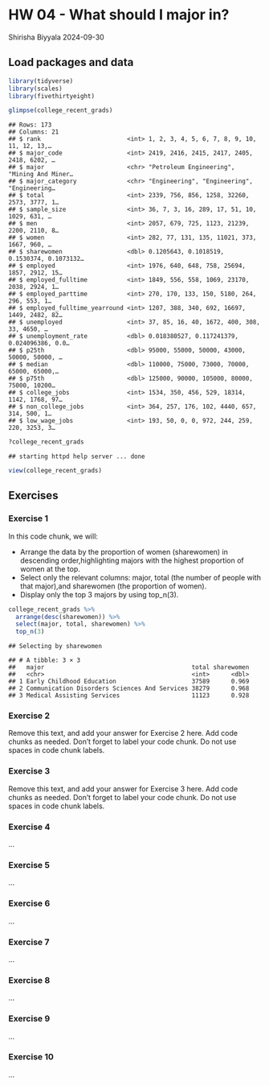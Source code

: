 HW 04 - What should I major in?
================
Shirisha Biyyala
2024-09-30

## Load packages and data

``` r
library(tidyverse)
library(scales)
library(fivethirtyeight)
```

``` r
glimpse(college_recent_grads)
```

    ## Rows: 173
    ## Columns: 21
    ## $ rank                        <int> 1, 2, 3, 4, 5, 6, 7, 8, 9, 10, 11, 12, 13,…
    ## $ major_code                  <int> 2419, 2416, 2415, 2417, 2405, 2418, 6202, …
    ## $ major                       <chr> "Petroleum Engineering", "Mining And Miner…
    ## $ major_category              <chr> "Engineering", "Engineering", "Engineering…
    ## $ total                       <int> 2339, 756, 856, 1258, 32260, 2573, 3777, 1…
    ## $ sample_size                 <int> 36, 7, 3, 16, 289, 17, 51, 10, 1029, 631, …
    ## $ men                         <int> 2057, 679, 725, 1123, 21239, 2200, 2110, 8…
    ## $ women                       <int> 282, 77, 131, 135, 11021, 373, 1667, 960, …
    ## $ sharewomen                  <dbl> 0.1205643, 0.1018519, 0.1530374, 0.1073132…
    ## $ employed                    <int> 1976, 640, 648, 758, 25694, 1857, 2912, 15…
    ## $ employed_fulltime           <int> 1849, 556, 558, 1069, 23170, 2038, 2924, 1…
    ## $ employed_parttime           <int> 270, 170, 133, 150, 5180, 264, 296, 553, 1…
    ## $ employed_fulltime_yearround <int> 1207, 388, 340, 692, 16697, 1449, 2482, 82…
    ## $ unemployed                  <int> 37, 85, 16, 40, 1672, 400, 308, 33, 4650, …
    ## $ unemployment_rate           <dbl> 0.018380527, 0.117241379, 0.024096386, 0.0…
    ## $ p25th                       <dbl> 95000, 55000, 50000, 43000, 50000, 50000, …
    ## $ median                      <dbl> 110000, 75000, 73000, 70000, 65000, 65000,…
    ## $ p75th                       <dbl> 125000, 90000, 105000, 80000, 75000, 10200…
    ## $ college_jobs                <int> 1534, 350, 456, 529, 18314, 1142, 1768, 97…
    ## $ non_college_jobs            <int> 364, 257, 176, 102, 4440, 657, 314, 500, 1…
    ## $ low_wage_jobs               <int> 193, 50, 0, 0, 972, 244, 259, 220, 3253, 3…

``` r
?college_recent_grads
```

    ## starting httpd help server ... done

``` r
view(college_recent_grads)
```

## Exercises

### Exercise 1

In this code chunk, we will:

- Arrange the data by the proportion of women (sharewomen) in descending
  order,highlighting majors with the highest proportion of women at the
  top.
- Select only the relevant columns: major, total (the number of people
  with that major),and sharewomen (the proportion of women).
- Display only the top 3 majors by using top_n(3).

``` r
college_recent_grads %>%
  arrange(desc(sharewomen)) %>% 
  select(major, total, sharewomen) %>%
  top_n(3)
```

    ## Selecting by sharewomen

    ## # A tibble: 3 × 3
    ##   major                                         total sharewomen
    ##   <chr>                                         <int>      <dbl>
    ## 1 Early Childhood Education                     37589      0.969
    ## 2 Communication Disorders Sciences And Services 38279      0.968
    ## 3 Medical Assisting Services                    11123      0.928

### Exercise 2

Remove this text, and add your answer for Exercise 2 here. Add code
chunks as needed. Don’t forget to label your code chunk. Do not use
spaces in code chunk labels.

### Exercise 3

Remove this text, and add your answer for Exercise 3 here. Add code
chunks as needed. Don’t forget to label your code chunk. Do not use
spaces in code chunk labels.

### Exercise 4

…

### Exercise 5

…

### Exercise 6

…

### Exercise 7

…

### Exercise 8

…

### Exercise 9

…

### Exercise 10

…
